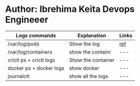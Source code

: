 # Author: Ibrehima Keita Devops Engineeer 
| Logs commands | Explanation | Links |
|---------------|--------------|-------|
/var/log/pods   | Show the log |[ref](https://killercoda.com/killer-shell-cks/scenario/apiserver-crash)|
/var/log/containers| show the containr | ---|
 crictl ps + crictl logs | Show the container | ---|
 docker ps + docker logs | show docker | ---|
 journalctl | show all the logs | --- |
